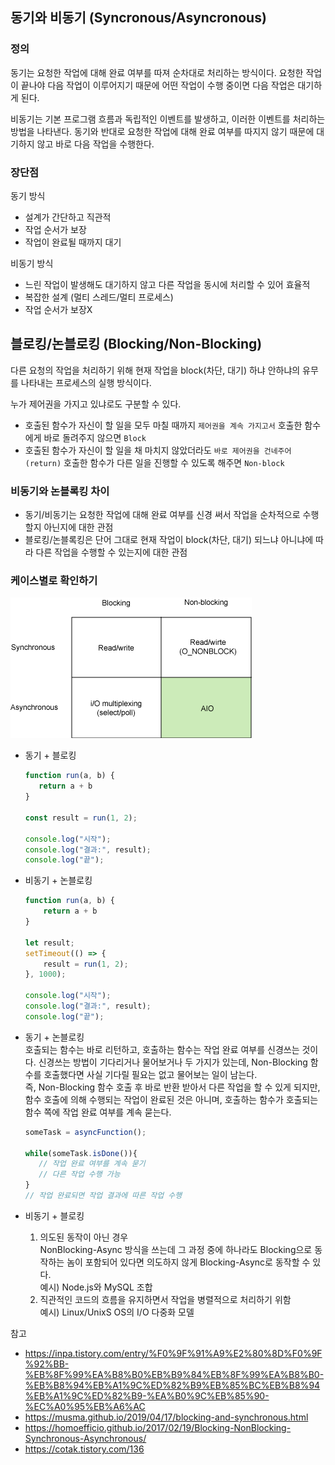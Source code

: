## 동기와 비동기 (Syncronous/Asyncronous)

### 정의
동기는 요청한 작업에 대해 완료 여부를 따져 순차대로 처리하는 방식이다.
요청한 작업이 끝나야 다음 작업이 이루어지기 때문에 어떤 작업이 수행 중이면 다음 작업은 대기하게 된다.

비동기는 기본 프로그램 흐름과 독립적인 이벤트를 발생하고, 이러한 이벤트를 처리하는 방법을 나타낸다.
동기와 반대로 요청한 작업에 대해 완료 여부를 따지지 않기 때문에 대기하지 않고 바로 다음 작업을 수행한다.

### 장단점
동기 방식  
- 설계가 간단하고 직관적
- 작업 순서가 보장  
- 작업이 완료될 때까지 대기

비동기 방식
- 느린 작업이 발생해도 대기하지 않고 다른 작업을 동시에 처리할 수 있어 효율적
- 복잡한 설계 (멀티 스레드/멀티 프로세스)
- 작업 순서가 보장X

## 블로킹/논블로킹 (Blocking/Non-Blocking)
다른 요청의 작업을 처리하기 위해 현재 작업을 block(차단, 대기) 하냐 안하냐의 유무를 나타내는 프로세스의 실행 방식이다.   

누가 제어권을 가지고 있냐로도 구분할 수 있다.
- 호출된 함수가 자신이 할 일을 모두 마칠 때까지 `제어권을 계속 가지고서` 호출한 함수에게 바로 돌려주지 않으면 `Block`
- 호출된 함수가 자신이 할 일을 채 마치지 않았더라도 `바로 제어권을 건네주어(return)` 호출한 함수가 다른 일을 진행할 수 있도록 해주면 `Non-block`


### 비동기와 논블록킹 차이
- 동기/비동기는 요청한 작업에 대해 완료 여부를 신경 써서 작업을 순차적으로 수행할지 아닌지에 대한 관점
- 블로킹/논블록킹은 단어 그대로 현재 작업이 block(차단, 대기) 되느냐 아니냐에 따라 다른 작업을 수행할 수 있는지에 대한 관점

### 케이스별로 확인하기
![Boost application performance using asynchronous I/O](./SyncronousAndAsyncronous/aio.gif)
- 동기 + 블로킹
   ```javascript
  function run(a, b) {
      return a + b
  }
  
  const result = run(1, 2);
  
  console.log("시작");
  console.log("결과:", result);
  console.log("끝");
  ```

- 비동기 + 논블로킹
  ``` javascript
  function run(a, b) {
      return a + b
  }
  
  let result;
  setTimeout(() => {
      result = run(1, 2);
  }, 1000);
  
  console.log("시작");
  console.log("결과:", result);
  console.log("끝");
  ```

- 동기 + 논블로킹  
 호출되는 함수는 바로 리턴하고, 호출하는 함수는 작업 완료 여부를 신경쓰는 것이다. 신경쓰는 방법이 기다리거나 물어보거나 두 가지가 있는데, Non-Blocking 함수를 호출했다면 사실 기다릴 필요는 없고 물어보는 일이 남는다.  
 즉, Non-Blocking 함수 호출 후 바로 반환 받아서 다른 작업을 할 수 있게 되지만, 함수 호출에 의해 수행되는 작업이 완료된 것은 아니며, 호출하는 함수가 호출되는 함수 쪽에 작업 완료 여부를 계속 묻는다.
  ```javascript
  someTask = asyncFunction();
 
  while(someTask.isDone()){
     // 작업 완료 여부를 계속 묻기
     // 다른 작업 수행 가능
  }
  // 작업 완료되면 작업 결과에 따른 작업 수행
  ```

- 비동기 + 블로킹  
  1. 의도된 동작이 아닌 경우  
  NonBlocking-Async 방식을 쓰는데 그 과정 중에 하나라도 Blocking으로 동작하는 놈이 포함되어 있다면 의도하지 않게 Blocking-Async로 동작할 수 있다.    
  예시) Node.js와 MySQL 조합    
  2. 직관적인 코드의 흐름을 유지하면서 작업을 병렬적으로 처리하기 위함    
  예시) Linux/UnixS OS의 I/O 다중화 모델   

참고  
- https://inpa.tistory.com/entry/%F0%9F%91%A9%E2%80%8D%F0%9F%92%BB-%EB%8F%99%EA%B8%B0%EB%B9%84%EB%8F%99%EA%B8%B0-%EB%B8%94%EB%A1%9C%ED%82%B9%EB%85%BC%EB%B8%94%EB%A1%9C%ED%82%B9-%EA%B0%9C%EB%85%90-%EC%A0%95%EB%A6%AC  
- https://musma.github.io/2019/04/17/blocking-and-synchronous.html 
- https://homoefficio.github.io/2017/02/19/Blocking-NonBlocking-Synchronous-Asynchronous/  
- https://cotak.tistory.com/136  
